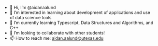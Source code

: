 - 👋 Hi, I’m @aidanaalund
- 👀 I’m interested in learning about development of applications and use of data science tools
- 🌱 I’m currently learning Typescript, Data Structures and Algorithms, and C++
- 💞️ I’m looking to collaborate with other students!
- 📫 How to reach me: aidan.aalund@utexas.edu
